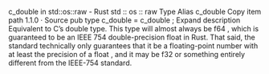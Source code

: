 c_double in std::os::raw - Rust
std
::
os
::
raw
Type Alias
c_double
Copy item path
1.1.0
·
Source
pub type c_double =
c_double
;
Expand description
Equivalent to C’s
double
type.
This type will almost always be
f64
, which is guaranteed to be an
IEEE 754 double-precision float
in Rust. That said, the standard technically only guarantees that it be a floating-point number with at least the precision of a
float
, and it may be
f32
or something entirely different from the IEEE-754 standard.